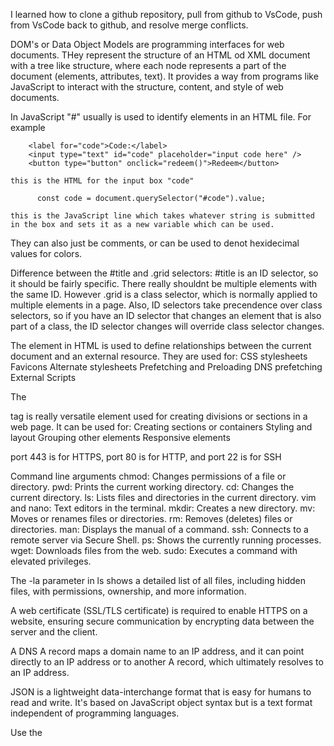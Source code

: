 I learned how to clone a github repository, pull from github to VsCode, push from VsCode back to github, and resolve merge conflicts.

DOM's or Data Object Models are programming interfaces for web documents. THey represent the structure of an HTML od XML document with a tree like structure, where each node represents a part of the document (elements, attributes, text). It provides a way from programs like JavaScript to interact with the structure, content, and style of web documents.

In JavaScript "#" usually is used to identify elements in an HTML file. For example

        <label for="code">Code:</label>
        <input type="text" id="code" placeholder="input code here" />
        <button type="button" onclick="redeem()">Redeem</button>

    this is the HTML for the input box "code"

          const code = document.querySelector("#code").value;
        
    this is the JavaScript line which takes whatever string is submitted in the box and sets it as a new variable which can be used.

They can also just be comments, or can be used to denot hexidecimal values for colors.

Difference between the #title and .grid selectors:
#title is an ID selector, so it should be fairly specific. There really shouldnt be multiple elements with the same ID. However .grid is a class selector, which is normally applied to multiple elements in a page. Also, ID selectors take precendence over class selectors, so if you have an ID selector that changes an element that is also part of a class, the ID selector changes will override class selector changes.

The <link> element in HTML is used to define relationships between the current document and an external resource. They are used for: 
    CSS stylesheets
    Favicons
    Alternate stylesheets
    Prefetching and Preloading
    DNS prefetching
    External Scripts

The <div> tag is really versatile element used for creating divisions or sections in a web page. It can be used for:
    Creating sections or containers
    Styling and layout
    Grouping other elements
    Responsive elements

port 443 is for HTTPS, port 80 is for HTTP, and port 22 is for SSH

Command line arguments
chmod: Changes permissions of a file or directory.
pwd: Prints the current working directory.
cd: Changes the current directory.
ls: Lists files and directories in the current directory.
vim and nano: Text editors in the terminal.
mkdir: Creates a new directory.
mv: Moves or renames files or directories.
rm: Removes (deletes) files or directories.
man: Displays the manual of a command.
ssh: Connects to a remote server via Secure Shell.
ps: Shows the currently running processes.
wget: Downloads files from the web.
sudo: Executes a command with elevated privileges.

The -la parameter in ls shows a detailed list of all files, including hidden files, with permissions, ownership, and more information.

A web certificate (SSL/TLS certificate) is required to enable HTTPS on a website, ensuring secure communication by encrypting data between the server and the client.

A DNS A record maps a domain name to an IP address, and it can point directly to an IP address or to another A record, which ultimately resolves to an IP address.

JSON is a lightweight data-interchange format that is easy for humans to read and write. It's based on JavaScript object syntax but is a text format independent of programming languages.

Use the <script> tag to add JavaScript to an HTML file

New properties can be added to JavaScript objects even after the object is created using dot notation or square brackets.

<!DOCTYPE html> us used to declare a document as an HTML file

HTML tags:
Paragraph: <p>
Ordered list: <ol>
Unordered list: <ul>
Second-level heading: <h2>
First-level heading: <h1>
Third-level heading: <h3>

 To display an image with a hyperlink, use the <a> (anchor) tag to create a link and place the <img> tag inside it: <a href="URL"><img src="image.jpg" alt="Description"></a>.

 The CSS rule to change the background color of all <div> elements to red is: div { background-color: red; }.

 The map() method creates a new array by transforming each element in an existing array using a provided function. It's used for iterating through an array and creating a new array based on the function's logic.